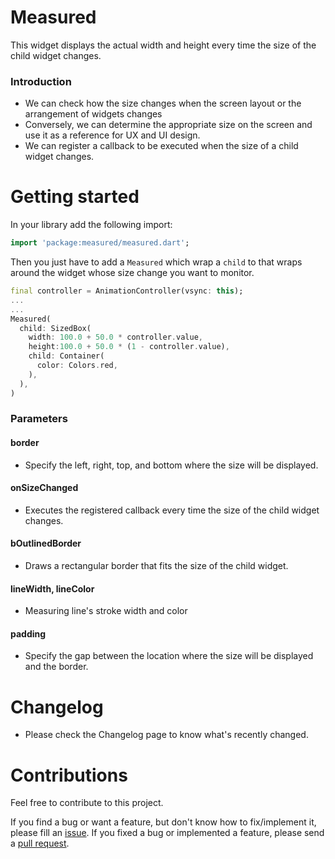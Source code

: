# Measured

This widget displays the actual width and height every time the size of the child widget changes.

### Introduction

- We can check how the size changes when the screen layout or the arrangement of widgets changes
- Conversely, we can determine the appropriate size on the screen and use it as a reference for UX and UI design.
- We can register a callback to be executed when the size of a child widget changes.
###
# Getting started

In your library add the following import:

```dart
import 'package:measured/measured.dart';
```

Then you just have to add a `Measured` which wrap a `child` to that wraps around the widget whose size change you want to monitor.

```dart
final controller = AnimationController(vsync: this);
...
...
Measured(
  child: SizedBox(
    width: 100.0 + 50.0 * controller.value,
    height:100.0 + 50.0 * (1 - controller.value),
    child: Container(
      color: Colors.red,
    ),
  ),
)
```

### Parameters

#### border
- Specify the left, right, top, and bottom where the size will be displayed.

#### onSizeChanged
- Executes the registered callback every time the size of the child widget changes.

#### bOutlinedBorder
- Draws a rectangular border that fits the size of the child widget.

#### lineWidth, lineColor
- Measuring line's stroke width and color
#### padding
- Specify the gap between the location where the size will be displayed and the border.

###
# Changelog
- Please check the Changelog page to know what's recently changed.


###
# Contributions
Feel free to contribute to this project.

If you find a bug or want a feature, but don't know how to fix/implement it, please fill an [issue]().
If you fixed a bug or implemented a feature, please send a [pull request]().
